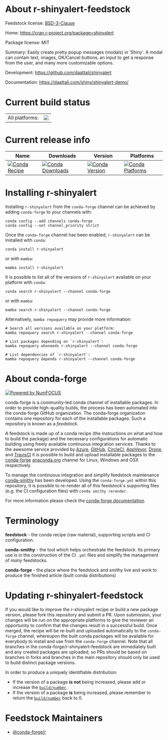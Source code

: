 About r-shinyalert-feedstock
============================

Feedstock license: [BSD-3-Clause](https://github.com/conda-forge/r-shinyalert-feedstock/blob/main/LICENSE.txt)

Home: https://cran.r-project.org/package=shinyalert

Package license: MIT

Summary: Easily create pretty popup messages (modals) in 'Shiny'. A modal can contain text, images, OK/Cancel buttons, an input to get a response from the user, and many more customizable options.

Development: https://github.com/daattali/shinyalert

Documentation: https://daattali.com/shiny/shinyalert-demo/

Current build status
====================


<table><tr><td>All platforms:</td>
    <td>
      <a href="https://dev.azure.com/conda-forge/feedstock-builds/_build/latest?definitionId=2515&branchName=main">
        <img src="https://dev.azure.com/conda-forge/feedstock-builds/_apis/build/status/r-shinyalert-feedstock?branchName=main">
      </a>
    </td>
  </tr>
</table>

Current release info
====================

| Name | Downloads | Version | Platforms |
| --- | --- | --- | --- |
| [![Conda Recipe](https://img.shields.io/badge/recipe-r--shinyalert-green.svg)](https://anaconda.org/conda-forge/r-shinyalert) | [![Conda Downloads](https://img.shields.io/conda/dn/conda-forge/r-shinyalert.svg)](https://anaconda.org/conda-forge/r-shinyalert) | [![Conda Version](https://img.shields.io/conda/vn/conda-forge/r-shinyalert.svg)](https://anaconda.org/conda-forge/r-shinyalert) | [![Conda Platforms](https://img.shields.io/conda/pn/conda-forge/r-shinyalert.svg)](https://anaconda.org/conda-forge/r-shinyalert) |

Installing r-shinyalert
=======================

Installing `r-shinyalert` from the `conda-forge` channel can be achieved by adding `conda-forge` to your channels with:

```
conda config --add channels conda-forge
conda config --set channel_priority strict
```

Once the `conda-forge` channel has been enabled, `r-shinyalert` can be installed with `conda`:

```
conda install r-shinyalert
```

or with `mamba`:

```
mamba install r-shinyalert
```

It is possible to list all of the versions of `r-shinyalert` available on your platform with `conda`:

```
conda search r-shinyalert --channel conda-forge
```

or with `mamba`:

```
mamba search r-shinyalert --channel conda-forge
```

Alternatively, `mamba repoquery` may provide more information:

```
# Search all versions available on your platform:
mamba repoquery search r-shinyalert --channel conda-forge

# List packages depending on `r-shinyalert`:
mamba repoquery whoneeds r-shinyalert --channel conda-forge

# List dependencies of `r-shinyalert`:
mamba repoquery depends r-shinyalert --channel conda-forge
```


About conda-forge
=================

[![Powered by
NumFOCUS](https://img.shields.io/badge/powered%20by-NumFOCUS-orange.svg?style=flat&colorA=E1523D&colorB=007D8A)](https://numfocus.org)

conda-forge is a community-led conda channel of installable packages.
In order to provide high-quality builds, the process has been automated into the
conda-forge GitHub organization. The conda-forge organization contains one repository
for each of the installable packages. Such a repository is known as a *feedstock*.

A feedstock is made up of a conda recipe (the instructions on what and how to build
the package) and the necessary configurations for automatic building using freely
available continuous integration services. Thanks to the awesome service provided by
[Azure](https://azure.microsoft.com/en-us/services/devops/), [GitHub](https://github.com/),
[CircleCI](https://circleci.com/), [AppVeyor](https://www.appveyor.com/),
[Drone](https://cloud.drone.io/welcome), and [TravisCI](https://travis-ci.com/)
it is possible to build and upload installable packages to the
[conda-forge](https://anaconda.org/conda-forge) [anaconda.org](https://anaconda.org/)
channel for Linux, Windows and OSX respectively.

To manage the continuous integration and simplify feedstock maintenance
[conda-smithy](https://github.com/conda-forge/conda-smithy) has been developed.
Using the ``conda-forge.yml`` within this repository, it is possible to re-render all of
this feedstock's supporting files (e.g. the CI configuration files) with ``conda smithy rerender``.

For more information please check the [conda-forge documentation](https://conda-forge.org/docs/).

Terminology
===========

**feedstock** - the conda recipe (raw material), supporting scripts and CI configuration.

**conda-smithy** - the tool which helps orchestrate the feedstock.
                   Its primary use is in the construction of the CI ``.yml`` files
                   and simplify the management of *many* feedstocks.

**conda-forge** - the place where the feedstock and smithy live and work to
                  produce the finished article (built conda distributions)


Updating r-shinyalert-feedstock
===============================

If you would like to improve the r-shinyalert recipe or build a new
package version, please fork this repository and submit a PR. Upon submission,
your changes will be run on the appropriate platforms to give the reviewer an
opportunity to confirm that the changes result in a successful build. Once
merged, the recipe will be re-built and uploaded automatically to the
`conda-forge` channel, whereupon the built conda packages will be available for
everybody to install and use from the `conda-forge` channel.
Note that all branches in the conda-forge/r-shinyalert-feedstock are
immediately built and any created packages are uploaded, so PRs should be based
on branches in forks and branches in the main repository should only be used to
build distinct package versions.

In order to produce a uniquely identifiable distribution:
 * If the version of a package **is not** being increased, please add or increase
   the [``build/number``](https://docs.conda.io/projects/conda-build/en/latest/resources/define-metadata.html#build-number-and-string).
 * If the version of a package **is** being increased, please remember to return
   the [``build/number``](https://docs.conda.io/projects/conda-build/en/latest/resources/define-metadata.html#build-number-and-string)
   back to 0.

Feedstock Maintainers
=====================

* [@conda-forge/r](https://github.com/conda-forge/r/)

